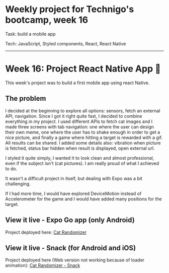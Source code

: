 # Weekly project for Technigo's bootcamp, week 16
Task: build a mobile app

Tech: JavaScript, Styled components, React, React Native

----

# Week 16: Project React Native App 📱

This week's project was to build a first mobile app using react Native.

## The problem

I decided at the beginning to explore all options: sensors, fetch an external API, navigation. Since I got it right quite fast, I decided to combine everything in my project. I used different APIs to fetch cat images and I made three screens with tab navigation: one where the user can design their own meme, one where the user has to shake enough in order to get a nice picture, and finally a game where hitting a target is rewarded with a gif. All results can be shared. I added some details also: vibration when picture is fetched, status bar hidden when result is displayed, open external url.

I styled it quite simply, I wanted it to look clean and almost professional, even if the subject isn't (cat pictures). I am really proud of what I achieved to do.

It wasn't a difficult project in itself, but dealing with Expo was a bit challenging.

If I had more time, I would have explored DeviceMotion instead of Accelerometer for the game and I would have added many positions for the target.

## View it live - Expo Go app (only Android)

Project deployed here: [Cat Randomizer](https://expo.dev/@nadialefebvre/cat-randomizer)

## View it live - Snack (for Android and iOS)

Project deployed here (Web version not working because of loader animation): [Cat Randomizer - Snack](https://snack.expo.dev/@nadialefebvre/cat-randomizer---snack)
